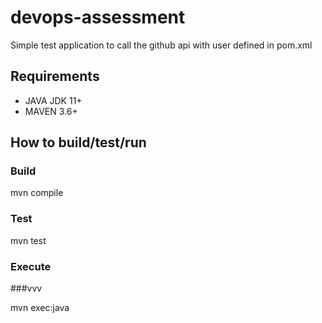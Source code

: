 # devops-assessment
Simple test application to call the github api with user defined in pom.xml

## Requirements ##
- JAVA JDK 11+
- MAVEN 3.6+

## How to build/test/run ##

### Build

mvn compile

### Test

mvn test

### Execute

###vvv

mvn exec:java
